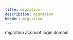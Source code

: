 ```yaml
---
title: migration
description: migration
header: migration
---
```


migration 
account
login
domain

